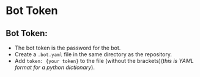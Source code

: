 # Bot Token

## Bot Token:

* The bot token is the password for the bot.
* Create a `.bot.yaml` file in the same directory as the repository.
* Add `token: {your token}` to the file (without the brackets)(_this is YAML format for a python dictionary_).
